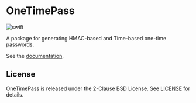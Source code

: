 # OneTimePass

![swift](https://github.com/pambrozy/OneTimePass/actions/workflows/swift.yaml/badge.svg)

A package for generating HMAC-based and Time-based one-time passwords.

See the [documentation](https://pambrozy.github.io/OneTimePass/documentation/onetimepass/).

## License
OneTimePass is released under the 2-Clause BSD License. See [LICENSE](LICENSE) for details.
